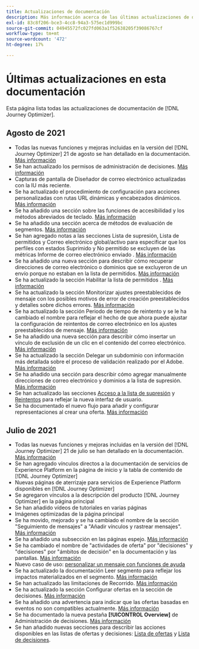 ```yaml
---
title: Actualizaciones de documentación
description: Más información acerca de las últimas actualizaciones de documentación
exl-id: 83c8f206-bce3-4cc8-94a3-575ec1d999bc
source-git-commit: 04945572fc027fd063a1f52638205f39086767cf
workflow-type: tm+mt
source-wordcount: '472'
ht-degree: 17%

---
```


# Últimas actualizaciones en esta documentación

Esta página lista todas las actualizaciones de documentación de [!DNL Journey Optimizer].

## Agosto de 2021

* Todas las nuevas funciones y mejoras incluidas en la versión del [!DNL Journey Optimizer] 21 de agosto se han detallado en la documentación. [Más información](release-notes.md)
* Se han actualizado los permisos de administración de decisiones. [Más información](administration/ootb-product-profiles.md)
* Capturas de pantalla de Diseñador de correo electrónico actualizadas con la IU más reciente.
* Se ha actualizado el procedimiento de configuración para acciones personalizadas con rutas URL dinámicas y encabezados dinámicos. [Más información](action/about-custom-action-configuration.md#url-configuration)
* Se ha añadido una sección sobre las funciones de accesibilidad y los métodos abreviados de teclado. [Más información](user-interface.md#accessibility)
* Se ha añadido una sección acerca de métodos de evaluación de segmentos. [Más información](segment/about-segments.md#evaluation-method-in-journey-optimizer)
* Se han agregado notas a las secciones Lista de supresión, Lista de permitidos y Correo electrónico global/activo para especificar que los perfiles con estados Suprimido y No permitido se excluyen de las métricas Informe de correo electrónico enviado . [Más información](reports/email-global-report.md)
* Se ha añadido una nueva sección para describir cómo recuperar direcciones de correo electrónico o dominios que se excluyeron de un envío porque no estaban en la lista de permitidos. [Más información](allow-list.md#reporting)
* Se ha actualizado la sección Habilitar la lista de permitidos . [Más información](allow-list.md#enable-allow-list)
* Se ha actualizado la sección Monitorizar ajustes preestablecidos de mensaje con los posibles motivos de error de creación preestablecidos y detalles sobre dichos errores. [Más información](configuration/message-presets.md#monitor-message-presets)
* Se ha actualizado la sección Periodo de tiempo de reintento y se le ha cambiado el nombre para reflejar el hecho de que ahora puede ajustar la configuración de reintentos de correo electrónico en los ajustes preestablecidos de mensaje. [Más información](configuration/retries.md#retry-duration)
* Se ha añadido una nueva sección para describir cómo insertar un vínculo de exclusión de un clic en el contenido del correo electrónico. [Más información](message-tracking.md#one-click-opt-out-link)
* Se ha actualizado la sección Delegar un subdominio con información más detallada sobre el proceso de validación realizado por el Adobe. [Más información](configuration/delegate-subdomain.md#subdomain-validation)
* Se ha añadido una sección para describir cómo agregar manualmente direcciones de correo electrónico y dominios a la lista de supresión. [Más información](configuration/manage-suppression-list.md#add-addresses-and-domains)
* Se han actualizado las secciones [Acceso a la lista de supresión](configuration/manage-suppression-list.md#access-suppression-list) y [Reintentos](configuration/retries.md) para reflejar la nueva interfaz de usuario.
* Se ha documentado el nuevo flujo para añadir y configurar representaciones al crear una oferta. [Más información](offers/offer-library/creating-personalized-offers.md#representations)


## Julio de 2021

* Todas las nuevas funciones y mejoras incluidas en la versión del [!DNL Journey Optimizer] 21 de julio se han detallado en la documentación. [Más información](release-notes.md)
* Se han agregado vínculos directos a la documentación de servicios de Experience Platform en la página de inicio y la tabla de contenido de [!DNL Journey Optimizer]
* Nuevas páginas de aterrizaje para servicios de Experience Platform disponibles en [!DNL Journey Optimizer]
* Se agregaron vínculos a la descripción del producto [!DNL Journey Optimizer] en la página principal
* Se han añadido vídeos de tutoriales en varias páginas
* Imágenes optimizadas de la página principal
* Se ha movido, mejorado y se ha cambiado el nombre de la sección &quot;Seguimiento de mensajes&quot; a &quot;Añadir vínculos y rastrear mensajes&quot;. [Más información](message-tracking.md)
* Se ha añadido una subsección en las páginas espejo. [Más información](message-tracking.md#mirror-page)
* Se ha cambiado el nombre de &quot;actividades de oferta&quot; por &quot;decisiones&quot; y &quot;decisiones&quot; por &quot;ámbitos de decisión&quot; en la documentación y las pantallas. [Más información](offers/get-started/starting-offer-decisioning.md)
* Nuevo caso de uso: [personalizar un mensaje con funciones de ayuda](personalization/personalization-use-case-helper-functions.md)
* Se ha actualizado la documentación Leer segmento para reflejar los impactos materializados en el segmento. [Más información](building-journeys/read-segment.md)
* Se han actualizado las limitaciones de Recorrido. [Más información](building-journeys/limitations.md)
* Se ha actualizado la sección Configurar ofertas en la sección de decisiones. [Más información](offers/offer-activities/configure-offer-selection.md)
* Se ha añadido una advertencia para indicar que las ofertas basadas en eventos no son compatibles actualmente. [Más información](offers/offer-library/creating-personalized-offers.md#eligibility)
* Se ha documentado la nueva pestaña **[!UICONTROL Overview]** de Administración de decisiones. [Más información](offers/get-started/user-interface.md#overview)
* Se han añadido nuevas secciones para describir las acciones disponibles en las listas de ofertas y decisiones: [Lista de ofertas](offers/offer-library/creating-personalized-offers.md#offer-list) y [Lista de decisiones](offers/offer-activities/create-offer-activities.md#decision-list).
